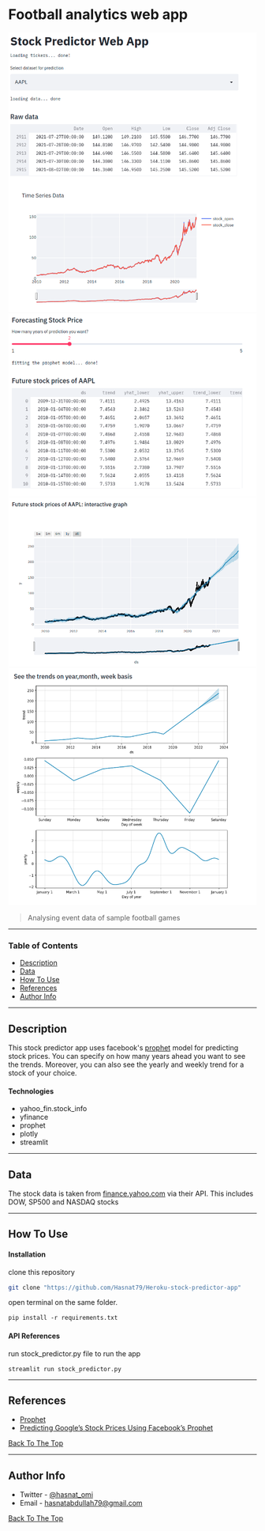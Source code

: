 # Football analytics web app


![Project Image](./Images/image_1.png)
![Project Image](./Images/image_2.png) 
![Project Image](./Images/image_3.png)
![Project Image](./Images/image_4.png)

> Analysing event data of sample football games
---

### Table of Contents

- [Description](#description)
- [Data](#data)
- [How To Use](#how-to-use)
- [References](#references)
- [Author Info](#author-info)
---
## Description
This stock predictor app uses facebook's [prophet](https://facebook.github.io/prophet/) model for predicting stock prices. You can specify on how many years ahead you want to see the trends. Moreover, you can also see the yearly and weekly trend for a stock of your choice.

#### Technologies
- yahoo_fin.stock_info
- yfinance
- prophet
- plotly 
- streamlit

---
## Data
The stock data is taken from [finance.yahoo.com](https://finance.yahoo.com/) via their API. This includes DOW, SP500 and NASDAQ stocks


---
## How To Use
#### Installation

clone this repository

```bash
git clone "https://github.com/Hasnat79/Heroku-stock-predictor-app" 
```


open terminal on the same folder.

```ps
pip install -r requirements.txt
```

#### API References

run stock_predictor.py file to run the app

```
streamlit run stock_predictor.py
```


---
## References 
- [Prophet](https://facebook.github.io/prophet/)
- [Predicting Google’s Stock Prices Using Facebook’s Prophet](https://medium.com/mlearning-ai/predicting-googles-stock-prices-using-facebook-s-prophet-4829c83a8590)

[Back To The Top](#football-analytics-web-app)

---
## Author Info

- Twitter - [@hasnat_omi](https://twitter.com/hasnat_omi)
- Email - [hasnatabdullah79@gmail.com](hasnatabdullah79@gmail.com)

[Back To The Top](#football-analytics-web-app)





